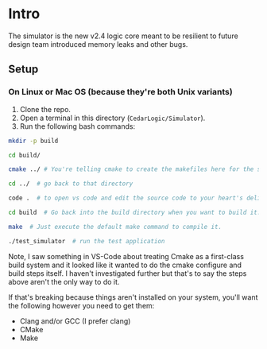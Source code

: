 # Intro

The simulator is the new v2.4 logic core meant to be resilient to future design team introduced memory leaks and other bugs.

## Setup

### On Linux or Mac OS (because they're both Unix variants)

1. Clone the repo.
2. Open a terminal in this directory (`CedarLogic/Simulator`).
3. Run the following bash commands:

```bash
mkdir -p build

cd build/

cmake ../ # You're telling cmake to create the makefiles here for the source back a level

cd ../  # go back to that directory

code .  # to open vs code and edit the source code to your heart's delight.

cd build  # Go back into the build directory when you want to build it.

make  # Just execute the default make command to compile it.

./test_simulator  # run the test application
```

Note, I saw something in VS-Code about treating Cmake as a first-class build system and it looked like it wanted to do the cmake configure and build
steps itself. I haven't investigated further but that's to say the steps above aren't the only way to do it.

If that's breaking because things aren't installed on your system, you'll want the following however you need to get them:
- Clang and/or GCC (I prefer clang)
- CMake
- Make

